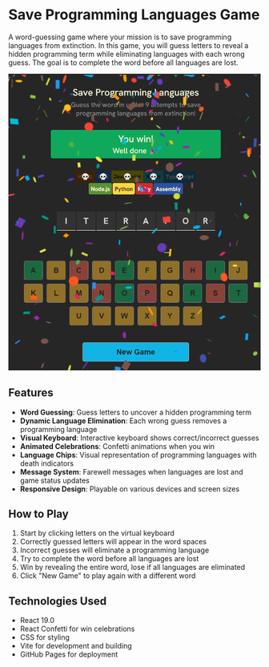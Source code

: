 # Save Programming Languages Game

A word-guessing game where your mission is to save programming languages from extinction.
In this game, you will guess letters to reveal a hidden programming term while eliminating languages with each wrong guess. The goal is to complete the word before all languages are lost.

![screenshot of the winning game](public/app_screenshot.png)

## Features

-  **Word Guessing**: Guess letters to uncover a hidden programming term
-  **Dynamic Language Elimination**: Each wrong guess removes a programming language
-  **Visual Keyboard**: Interactive keyboard shows correct/incorrect guesses
-  **Animated Celebrations**: Confetti animations when you win
-  **Language Chips**: Visual representation of programming languages with death indicators
-  **Message System**: Farewell messages when languages are lost and game status updates
-  **Responsive Design**: Playable on various devices and screen sizes

## How to Play

1. Start by clicking letters on the virtual keyboard
2. Correctly guessed letters will appear in the word spaces
3. Incorrect guesses will eliminate a programming language
4. Try to complete the word before all languages are lost
5. Win by revealing the entire word, lose if all languages are eliminated
6. Click "New Game" to play again with a different word

## Technologies Used

-  React 19.0
-  React Confetti for win celebrations
-  CSS for styling
-  Vite for development and building
-  GitHub Pages for deployment
